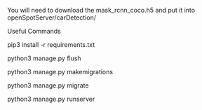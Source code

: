You will need to download the mask_rcnn_coco.h5 and put it into openSpotServer/carDetection/

Useful Commands

pip3 install -r requirements.txt

python3 manage.py flush

python3 manage.py makemigrations

python3 manage.py migrate

python3 manage.py runserver